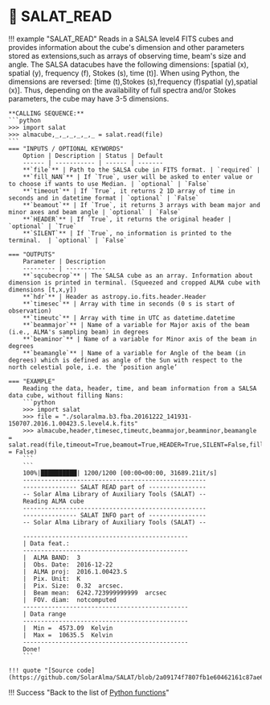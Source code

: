 # :low_brightness: SALAT_READ

!!! example "SALAT_READ"
	Reads in a SALSA level4 FITS cubes and provides information about the cube's dimension and other parameters stored as extensions,such as arrays of observing time, beam's size and angle.
	The SALSA datacubes have the following dimensions: [spatial (x), spatial (y), frequency (f), Stokes (s), time (t)].
	When using Python, the dimensions are reversed: [time (t),Stokes (s),frequency (f)spatial (y),spatial (x)].
	Thus, depending on the availability of full spectra and/or Stokes parameters, the cube may have 3-5 dimensions.
	
	**CALLING SEQUENCE:**
	```python
	>>> import salat
	>>> almacube,_,_,_,_,_,_ = salat.read(file)
	```
	=== "INPUTS / OPTIONAL KEYWORDS"
		Option | Description | Status | Default
		------ | ----------- | ------ | -------
		**`file`** | Path to the SALSA cube in FITS format. | `required` | 
		**`fill_NAN`** | If `True`, user will be asked to enter value or to choose if wants to use Median. | `optional` | `False`
		**`timeout`** | If `True`, it returns 2 1D array of time in seconds and in datetime format | `optional` | `False`
		**`beamout`** | If `True`, it returns 3 arrays with beam major and minor axes and beam angle | `optional` | `False`
		**`HEADER`** | If `True`, it returns the original header | `optional` | `True`
		**`SILENT`** | If `True`, no information is printed to the terminal.  | `optional` | `False`
	
	=== "OUTPUTS"
		Parameter | Description
		--------- | -----------
		**`sqcubecrop`** | The SALSA cube as an array. Information about dimension is printed in terminal. (Squeezed and cropped ALMA cube with dimensions [t,x,y])
		**`hdr`** | Header as astropy.io.fits.header.Header
		**`timesec`** | Array with time in seconds (0 s is start of observation)
		**`timeutc`** | Array with time in UTC as datetime.datetime
		**`beammajor`** | Name of a variable for Major axis of the beam (i.e., ALMA's sampling beam) in degrees 
		**`beaminor`** | Name of a variable for Minor axis of the beam in degrees
		**`beamangle`** | Name of a variable for Angle of the beam (in degrees) which is defined as angle of the Sun with respect to the north celestial pole, i.e. the ‘position angle’
		
	=== "EXAMPLE"
		Reading the data, header, time, and beam information from a SALSA data cube, without filling Nans:
		```python
		>>> import salat
		>>> file = "./solaralma.b3.fba.20161222_141931-150707.2016.1.00423.S.level4.k.fits"
		>>> almacube,header,timesec,timeutc,beammajor,beamminor,beamangle = salat.read(file,timeout=True,beamout=True,HEADER=True,SILENT=False,fillNan = False)
		```		
		```
		100%|██████████| 1200/1200 [00:00<00:00, 31689.21it/s]
		---------------------------------------------------
		--------------- SALAT READ part of ----------------
		-- Solar Alma Library of Auxiliary Tools (SALAT) --
		Reading ALMA cube
		---------------------------------------------------
		--------------- SALAT INFO part of ----------------
		-- Solar Alma Library of Auxiliary Tools (SALAT) --
		
		----------------------------------------------
		| Data feat.: 
		----------------------------------------------
		|  ALMA BAND:  3
		|  Obs. Date:  2016-12-22
		|  ALMA proj:  2016.1.00423.S
		|  Pix. Unit:  K
		|  Pix. Size:  0.32  arcsec.
		|  Beam mean:  6242.723999999999  arcsec
		|  FOV. diam:  notcomputed
		----------------------------------------------
		| Data range 
		----------------------------------------------
		|  Min =  4573.09  Kelvin
		|  Max =  10635.5  Kelvin
		----------------------------------------------
		Done!
		```
	
	!!! quote "[Source code](https://github.com/SolarAlma/SALAT/blob/2a09174f7807fb1e60462161c87ae65425180b31/Python/salat.py#L18)"

!!! Success "Back to the list of [Python functions](../python.md)"